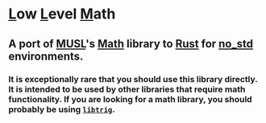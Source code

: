 # <ins>**L**</ins>ow <ins>**L**</ins>evel <ins>**M**</ins>ath

<h2>A port of <a href="https://musl.libc.org/" target="_blank">MUSL</a>'s <a href="https://git.musl-libc.org/cgit/musl/tree/src/math" target="_blank">Math</a> library to <a href="https://www.rust-lang.org/" target="_blank">Rust</a> for <a href="https://doc.rust-lang.org/1.8.0/book/no-stdlib.html" target="_blank">no_std</a> environments.</h2>

### It is exceptionally rare that you should use this library directly. It is intended to be used by other libraries that require math functionality. If you are looking for a math library, you should probably be using [`libtrig`](../libtrig/).
